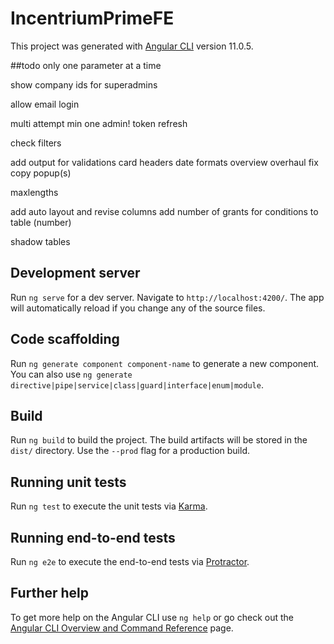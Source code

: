 # IncentriumPrimeFE

This project was generated with [Angular CLI](https://github.com/angular/angular-cli) version 11.0.5.

##todo
only one parameter at a time

show company ids for superadmins

allow email login

multi attempt
min one admin!
token refresh

check filters

add output for validations
card headers
date formats
overview overhaul
fix copy popup(s)

maxlengths

add auto layout and revise columns
add number of grants for conditions to table (number)

shadow tables

## Development server

Run `ng serve` for a dev server. Navigate to `http://localhost:4200/`. The app will automatically reload if you change any of the source files.

## Code scaffolding

Run `ng generate component component-name` to generate a new component. You can also use `ng generate directive|pipe|service|class|guard|interface|enum|module`.

## Build

Run `ng build` to build the project. The build artifacts will be stored in the `dist/` directory. Use the `--prod` flag for a production build.

## Running unit tests

Run `ng test` to execute the unit tests via [Karma](https://karma-runner.github.io).

## Running end-to-end tests

Run `ng e2e` to execute the end-to-end tests via [Protractor](http://www.protractortest.org/).

## Further help

To get more help on the Angular CLI use `ng help` or go check out the [Angular CLI Overview and Command Reference](https://angular.io/cli) page.
